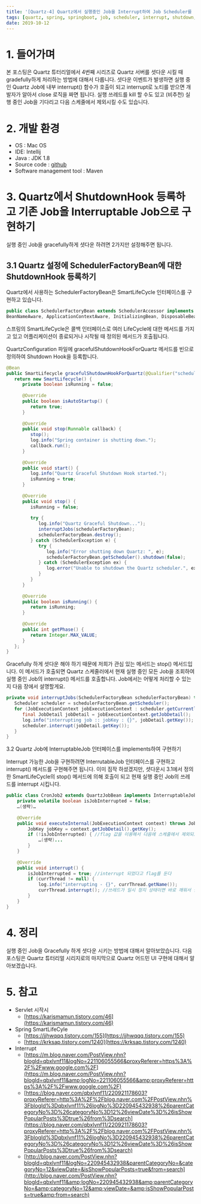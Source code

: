 ```yaml
---
title: '[Quartz-4] Quartz에서 실행중인 Job을 Interrupt하여 Job Scheduler를 정상종료 시키는 방법'
tags: [quartz, spring, springboot, job, scheduler, interrupt, shutdown, hook, 인터럽트, 셧다운훅, 스케줄러, 스케줄, 스프링, 스프링부트]
date: 2019-10-12
---
```


# 1. 들어가며

본 포스팅은 Quartz 튜터리얼에서 4번째 시리즈로 Quartz 서버를 셧다운 시킬 때 gradefully하게 처리하는 방법에 대해서 다룹니다. 셧다운 이벤트가 발생하면 실행 중인 Quartz Job에 내부 interrupt() 함수가 호출이 되고 interrupt로 노티를 받으면 개발자가 알아서 close 로직을 짜면 됩니다. 실행 쓰레드를 kill 할 수도 있고 (비추천) 실행 중인 Job을 기다리고 다음 스케줄에서 제외시킬 수도 있습니다.

# 2. 개발 환경

* OS : Mac OS
* IDE: Intellij
* Java : JDK 1.8
* Source code : [github](https://github.com/kenshin579/tutorials-java/tree/master/springboot-quartz-cluster-reactjs)
* Software management tool : Maven

# 3. Quartz에서 ShutdownHook 등록하고 기존 Job을 Interruptable Job으로 구현하기

실행 중인 Job을 gracefully하게 셧다운 하려면 2가지만 설정해주면 됩니다.

## 3.1 Quartz 설정에 SchedulerFactoryBean에 대한 ShutdownHook 등록하기

Quartz에서 사용하는 SchedulerFactoryBean은 SmartLifeCycle 인터페이스를 구현하고 있습니다.

```java
public class SchedulerFactoryBean extends SchedulerAccessor implements FactoryBean<Scheduler>,
BeanNameAware, ApplicationContextAware, InitializingBean, DisposableBean, SmartLifecycle
```

스프링의 SmartLifeCycle은 콜백 인터페이스로 여러 LifeCycle에 대한 메서드를 가지고 있고 어플리케이션이 종료되거나 시작될 때 정의된 메서드가 호출됩니다.

QuartzConfiguration 파일에 gracefulShutdownHookForQuartz 메서드를 빈으로 정의하여 Shutdown Hook을 등록합니다.

```java
@Bean
public SmartLifecycle gracefulShutdownHookForQuartz(@Qualifier("schedulerFactoryBean") SchedulerFactoryBean schedulerFactoryBean) {
   return new SmartLifecycle() {
      private boolean isRunning = false;
 
      @Override
      public boolean isAutoStartup() {
         return true;
      }
 
      @Override
      public void stop(Runnable callback) {
         stop();
         log.info("Spring container is shutting down.");
         callback.run();
      }
 
      @Override
      public void start() {
         log.info("Quartz Graceful Shutdown Hook started.");
         isRunning = true;
      }
 
      @Override
      public void stop() {
         isRunning = false;
 
         try {
            log.info("Quartz Graceful Shutdown...");
            interruptJobs(schedulerFactoryBean);
            schedulerFactoryBean.destroy();
         } catch (SchedulerException e) {
            try {
               log.info("Error shutting down Quartz: ", e);
               schedulerFactoryBean.getScheduler().shutdown(false);
            } catch (SchedulerException ex) {
               log.error("Unable to shutdown the Quartz scheduler.", ex);
            }
         }
      }
 
      @Override
      public boolean isRunning() {
         return isRunning;
      }
 
      @Override
      public int getPhase() {
         return Integer.MAX_VALUE;
      }
   };
}
```

Gracefully 하게 셧다운 해야 하기 때문에 저희가 관심 있는 메서드는 stop() 메서드입니다. 이 메서드가 호출되면 Quartz 스케줄러에서 현재 실행 중인 모든 Job을 조회하여 실행 중인 Job의 interrupt() 메서드를 호출합니다. Job에서는 어떻게 처리할 수 있는지 다음 장에서 설명할게요.

```java
private void interruptJobs(SchedulerFactoryBean schedulerFactoryBean) throws SchedulerException {
   Scheduler scheduler = schedulerFactoryBean.getScheduler();
   for (JobExecutionContext jobExecutionContext : scheduler.getCurrentlyExecutingJobs()) {
      final JobDetail jobDetail = jobExecutionContext.getJobDetail();
      log.info("interrupting job :: jobKey : {}", jobDetail.getKey());
      scheduler.interrupt(jobDetail.getKey());
   }
}
```

3.2 Quartz Job에 InterruptableJob 인터페이스를 implements하여 구현하기

Interrupt 가능한 Job을 구현하려면 InterrutableJob 인터페이스를 구현하고 interrupt() 메서드를 구현해주면 됩니다. 이미 짐작 하셨겠지만, 셧다운시 3.1에서 정의한 SmartLifeCycle의 stop() 메서드에 의해 호출이 되고 현재 실행 중인 Job의 쓰레드를 interrupt 시킵니다.

```java
public class CronJob2 extends QuartzJobBean implements InterruptableJob {
    private volatile boolean isJobInterrupted = false;
    …(생략)…
 
    @Override
    public void executeInternal(JobExecutionContext context) throws JobExecutionException {
        JobKey jobKey = context.getJobDetail().getKey();
        if (!isJobInterrupted) { //flag 값을 이용해서 다음에 스케줄에서 제외되도록 한다
            …(생략)...
        }
    }
 
    @Override
    public void interrupt() {
        isJobInterrupted = true; //interrupt 되었다고 flag를 둔다
        if (currThread != null) {
            log.info("interrupting - {}", currThread.getName());
            currThread.interrupt(); //쓰레드가 일시 정지 상태이면 바로 깨워서 실행시킨다
        }
    }
}
```

# 4. 정리

실행 중인 Job을 Gracefully 하게 셧다운 시키는 방법에 대해서 알아보았습니다. 다음 포스팅은 Quartz 튜터리얼 시리지로의 마지막으로 Quartz 어드민 UI 구현에 대해서 알아보겠습니다.

# 5. 참고

* Servlet 시작시
	* [https://karismamun.tistory.com/46](https://karismamun.tistory.com/46)
* Spring SmartLifeCyle
	* [https://jjhwqqq.tistory.com/155](https://jjhwqqq.tistory.com/155)
	* [https://krksap.tistory.com/1240](https://krksap.tistory.com/1240)
* Interrupt
	* [https://m.blog.naver.com/PostView.nhn?blogId=qbxlvnf11&logNo=221106055566&proxyReferer=https%3A%2F%2Fwww.google.com%2F](https://m.blog.naver.com/PostView.nhn?blogId=qbxlvnf11&amp;logNo=221106055566&amp;proxyReferer=https%3A%2F%2Fwww.google.com%2F)
	* [https://blog.naver.com/qbxlvnf11/220921178603?proxyReferer=http%3A%2F%2Fblog.naver.com%2FPostView.nhn%3FblogId%3Dqbxlvnf11%26logNo%3D220945432938%26parentCategoryNo%3D%26categoryNo%3D12%26viewDate%3D%26isShowPopularPosts%3Dtrue%26from%3Dsearch](https://blog.naver.com/qbxlvnf11/220921178603?proxyReferer=http%3A%2F%2Fblog.naver.com%2FPostView.nhn%3FblogId%3Dqbxlvnf11%26logNo%3D220945432938%26parentCategoryNo%3D%26categoryNo%3D12%26viewDate%3D%26isShowPopularPosts%3Dtrue%26from%3Dsearch)
	* [http://blog.naver.com/PostView.nhn?blogId=qbxlvnf11&logNo=220945432938&parentCategoryNo=&categoryNo=12&viewDate=&isShowPopularPosts=true&from=search](http://blog.naver.com/PostView.nhn?blogId=qbxlvnf11&amp;logNo=220945432938&amp;parentCategoryNo=&amp;categoryNo=12&amp;viewDate=&amp;isShowPopularPosts=true&amp;from=search)

